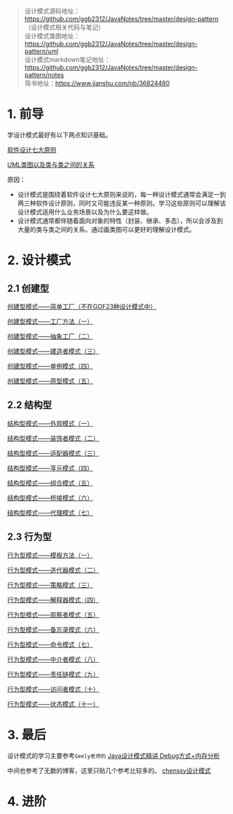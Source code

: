 > 设计模式源码地址：https://github.com/ggb2312/JavaNotes/tree/master/design-pattern  （设计模式相关代码与笔记）   
> 设计模式类图地址：https://github.com/ggb2312/JavaNotes/tree/master/design-pattern/uml    
> 设计模式markdown笔记地址：https://github.com/ggb2312/JavaNotes/tree/master/design-pattern/notes    
> 简书地址：https://www.jianshu.com/nb/36824480    


# 1. 前导

学设计模式最好有以下两点知识基础。

[软件设计七大原则](https://www.cnblogs.com/gj-blog/p/10929440.html)

[UML类图以及类与类之间的关系](https://www.cnblogs.com/gj-blog/p/10929447.html)

原因：
- 设计模式是围绕着软件设计七大原则来说的，每一种设计模式通常会满足一到两三种软件设计原则，同时又可能违反某一种原则。学习这些原则可以理解该设计模式适用什么业务场景以及为什么要这样做。
- 设计模式通常都伴随着面向对象的特性（封装、继承、多态），所以会涉及到大量的类与类之间的关系。通过画类图可以更好的理解设计模式。

# 2. 设计模式

## 2.1 创建型

[创建型模式——简单工厂（不在GOF23种设计模式中）](https://www.cnblogs.com/gj-blog/p/10929455.html)

[创建型模式——工厂方法（一）](https://www.cnblogs.com/gj-blog/p/10929460.html)

[创建型模式——抽象工厂（二）](https://www.cnblogs.com/gj-blog/p/10929466.html)

[创建型模式——建造者模式（三）](https://www.cnblogs.com/gj-blog/p/10929475.html)

[创建型模式——单例模式（四）](https://www.cnblogs.com/gj-blog/p/10929478.html)

[创建型模式——原型模式（五）](https://www.cnblogs.com/gj-blog/p/10929480.html)

## 2.2 结构型

[结构型模式——外观模式（一）](https://www.cnblogs.com/gj-blog/p/10929486.html)

[结构型模式——装饰者模式（二）](https://www.cnblogs.com/gj-blog/p/10929489.html)

[结构型模式——适配器模式（三）](https://www.cnblogs.com/gj-blog/p/10929498.html)

[结构型模式——享元模式（四）](https://www.cnblogs.com/gj-blog/p/10929493.html)

[结构型模式——组合模式（五）](https://www.cnblogs.com/gj-blog/p/10929506.html)

[结构型模式——桥接模式（六）](https://www.cnblogs.com/gj-blog/p/10929510.html)

[结构型模式——代理模式（七）](https://www.cnblogs.com/gj-blog/p/10929514.html)

## 2.3 行为型

[行为型模式——模板方法（一）](https://www.cnblogs.com/gj-blog/p/10929517.html)

[行为型模式——迭代器模式（二）](https://www.cnblogs.com/gj-blog/p/10929524.html)

[行为型模式——策略模式（三）](https://www.cnblogs.com/gj-blog/p/10929544.html)

[行为型模式——解释器模式（四）](https://www.cnblogs.com/gj-blog/p/10929551.html)

[行为型模式——观察者模式（五）](https://www.cnblogs.com/gj-blog/p/10929556.html)

[行为型模式——备忘录模式（六）](https://www.cnblogs.com/gj-blog/p/10929563.html)

[行为型模式——命令模式（七）](https://www.cnblogs.com/gj-blog/p/10929571.html)

[行为型模式——中介者模式（八）](https://www.cnblogs.com/gj-blog/p/10929579.html)

[行为型模式——责任链模式（九）](https://www.cnblogs.com/gj-blog/p/10929600.html)

[行为型模式——访问者模式（十）](https://www.cnblogs.com/gj-blog/p/10929607.html)

[行为型模式——状态模式（十一）](https://www.cnblogs.com/gj-blog/p/10929616.html)



# 3. 最后

设计模式的学习主要参考`Geely老师的` [Java设计模式精讲 Debug方式+内存分析](https://coding.imooc.com/class/270.html) 

中间也参考了无数的博客，这里只贴几个参考比较多的。
[chenssy设计模式](https://www.cnblogs.com/chenssy/category/482229.html)


# 4. 进阶


